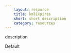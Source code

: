 ```yaml
---
    layout: resource
    title: kmlExpires
    short: short description
    category: resources
---
```


description

Default

